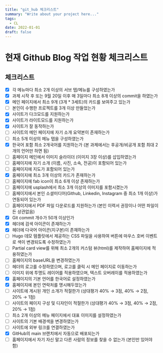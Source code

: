 ```yaml
---
title: "git_hub 체크리스트"
summary: "Write about your project here..."
tags:
  - CL
date: 2022-01-01
draft: false
---
```


# 현재 Github Blog 작업 현황 체크리스트
## 체크리스트
- [x]  각 메뉴마다 최소 2개 이상의 서브 탭/메뉴를 구성하였는가
- [x]  과제 시작 후 또는 9월 20일 이후 매 3일마다 최소 8개 이상의 commit을 하였는가
- [x]  메인 페이지에서 최소 9개 (3개 * 3세트)의 카드를 보여주고 있는가
- [ ]  본인이 수행한 프로젝트를 3개 이상 만들었는가
- [x]  사이트가 다크모드를 지원하는가
- [x]  사이트가 라이트모드를 지원하는가
- [x]  사이트가 잘 동작하는가
- [ ]  사이트의 메인 페이지에 자기 소개 요약본이 존재하는가
- [ ]  최소 5개 이상의 메뉴 탭을 구성하였는가
- [x]  한국어 포함 최소 2개국어를 지원하는가 (본 과제에서는 후공개/비공개 포함 최대 2개의 언어만 하면 됨)
- [ ]  홈페이지 메인에서 이미지 슬라이더 (이미지 3장 이상)를 삽입하였는가
- [ ]  홈페이지에 자기 소개 (이름, 사진, 소속, 전공)이 포함되어 있는가
- [ ]  홈페이지에 지도가 포함되어 있는가
- [x]  홈페이지에 최소 3개 이상의 카드가 존재하는가
- [ ]  홈페이지에 fab icon이 최소 6개 이상 존재하는가
- [ ]  홈페이지에 usplash에서 최소 3개 이상의 이미지를 포함시켰는가
- [ ]  홈페이지에서 본인 소셜미디어(Github, Linkedin, Instagram 중 최소 1개 이상)가 연동되어 있는가
- [ ]  홈페이지에서 PDF 파일 다운로드를 지원하는가 (본인 이력서 권장이나 어떤 파일이든 상관없음)
- [x]  Git commit 개수가 50개 이상인가
- [x]  헤더에 검색 아이콘이 존재하는가
- [x]  헤더에 다국어 아이콘(지구본)이 존재하는가
- [ ]  Hugo 데모 템플릿에서 제공하는 CSS 파일을 사용하여 버튼에 마우스 호버 이벤트로 색이 변경되도록 수정하였는가
- [ ]  Partial card view를 위해 최소 2개의 커스텀 뷰(html)를 제작하여 홈페이지에 적용하였는가
- [ ]  홈페이지의 baseURL을 변경하였는가
- [ ]  헤더의 로고를 수정하였으며, 로고를 클릭 시 메인 페이지로 이동하는가
- [ ]  이미지 위에 투명도 레이어를 적용하였으며, 텍스트 오버레이를 적용하였는가
- [x]  홈페이지의 기본 언어를 한국어로 설정하였는가
- [x]  홈페이지에 본인 연락처를 명시해두었는가
- [ ]  사이트에 게시된 개인 소개가 적절한가 (상대평가 40% → 3점, 40% → 2점, 20% → 1점)
- [ ]  사이트의 페이지 구성 및 디자인이 적절한가 (상대평가 40% → 3점, 40% → 2점, 20% → 1점)
- [ ]  최소 2개 이상의 메뉴 페이지에서 대표 이미지를 설정하였는가
- [ ]  사이트의 기본 배경색을 변경하였는가
- [ ]  사이트에 외부 링크를 연결하였는가
- [x]  GitHub의 main 브랜치에서 자동으로 배포되는가
- [ ]  홈페이지에서 자기 자신 말고 다른 사람의 정보를 찾을 수 없는가 (본인만 있어야 함)
